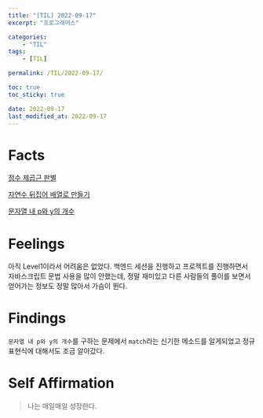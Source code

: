 ```yaml
---
title: "[TIL] 2022-09-17"
excerpt: "프로그래머스"

categories:
    - "TIL"
tags:
    - [TIL]

permalink: /TIL/2022-09-17/

toc: true
toc_sticky: true

date: 2022-09-17
last_modified_at: 2022-09-17
---
```


# Facts
[정수 제곱근 판별](https://sw1104.github.io/programmers/square-root/)

[자연수 뒤집어 배열로 만들기](https://sw1104.github.io/programmers/array-reverse-int/)

[문자열 내 p와 y의 개수](https://sw1104.github.io/programmers/number-of-string/)

# Feelings

아직 Level1이라서 어려움은 없었다. 백엔드 세션을 진행하고 프로젝트를 진행하면서 자바스크립트 문법 사용을 많이 안했는데, 정말 재미있고 다른 사람들의 풀이를 보면서 얻어가는 정보도 정말 많아서 가슴이 뛴다. 


# Findings

`문자열 내 p와 y의 개수`를 구하는 문제에서 `match`라는 신기한 메소드를 알게되었고 정규표현식에 대해서도 조금 알아갔다. 

# Self Affirmation
> 나는 매일매일 성장한다.